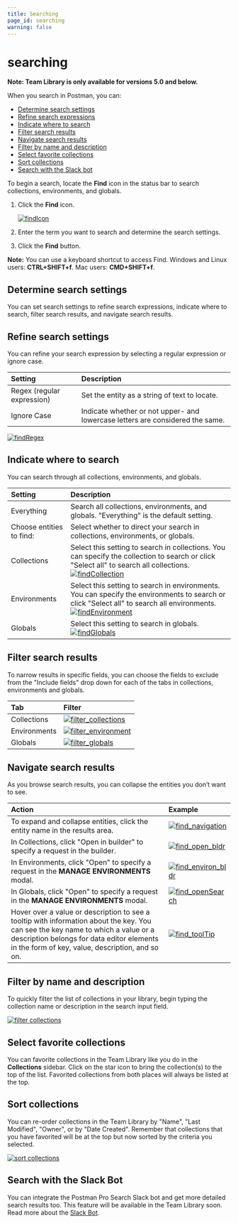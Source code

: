 ```yaml
---
title: Searching
page_id: searching
warning: false
---
```


# searching

**Note: Team Library is only available for versions 5.0 and below.**

When you search in Postman, you can:

* [Determine search settings](searching.md#determine)
* [Refine search expressions](searching.md#refine)
* [Indicate where to search](searching.md#indicate)
* [Filter search results](searching.md#filter)
* [Navigate search results](searching.md#navigate)
* [Filter by name and description](searching.md#filtername)
* [Select favorite collections](searching.md#select)
* [Sort collections](searching.md#sort)
* [Search with the Slack bot](searching.md#search)

To begin a search, locate the **Find** icon in the status bar to search collections, environments, and globals.

1. Click the **Find** icon.

   [![findIcon](https://s3.amazonaws.com/postman-static-getpostman-com/postman-docs/Find_icon2.png)](https://s3.amazonaws.com/postman-static-getpostman-com/postman-docs/Find_icon2.png)

2. Enter the term you want to search and determine the search settings.
3. Click the **Find** button.

**Note:** You can use a keyboard shortcut to access Find. Windows and Linux users: **CTRL+SHIFT+f**. Mac users: **CMD+SHIFT+f**.

## Determine search settings

You can set search settings to refine search expressions, indicate where to search, filter search results, and navigate search results.

## Refine search settings

You can refine your search expression by selecting a regular expression or ignore case.

| **Setting** | **Description** |
| :--- | :--- |
| Regex \(regular expression\) | Set the entity as a string of text to locate. |
| Ignore Case | Indicate whether or not upper- and lowercase letters are considered the same. |

[![findRegex](https://s3.amazonaws.com/postman-static-getpostman-com/postman-docs/Find_regex1.png)](https://s3.amazonaws.com/postman-static-getpostman-com/postman-docs/Find_regex1.png)

## Indicate where to search

You can search through all collections, environments, and globals.

| **Setting** | **Description** |
| :--- | :--- |
| Everything | Search all collections, environments, and globals. "Everything" is the default setting. |
| Choose entities to find: | Select whether to direct your search in collections, environments, or globals. |
| Collections | Select this setting to search in collections. You can specify the collection to search or click "Select all" to search all collections. [![findCollection](https://s3.amazonaws.com/postman-static-getpostman-com/postman-docs/Find_searchCollections.jpg)](https://s3.amazonaws.com/postman-static-getpostman-com/postman-docs/Find_searchCollections.jpg) |
| Environments | Select this setting to search in environments. You can specify the environments to search or click "Select all" to search all environments. [![findEnvironment](https://s3.amazonaws.com/postman-static-getpostman-com/postman-docs/Find_environments.jpeg)](https://s3.amazonaws.com/postman-static-getpostman-com/postman-docs/Find_environments.jpeg) |
| Globals | Select this setting to search in globals. [![findGlobals](https://s3.amazonaws.com/postman-static-getpostman-com/postman-docs/Find_globals.jpeg)](https://s3.amazonaws.com/postman-static-getpostman-com/postman-docs/Find_globals.jpeg) |

## Filter search results

To narrow results in specific fields, you can choose the fields to exclude from the "Include fields" drop down for each of the tabs in collections, environments and globals.

| **Tab** | **Filter** |
| :--- | :--- |
| Collections | [![filter\_collections](https://s3.amazonaws.com/postman-static-getpostman-com/postman-docs/Filter_collections.png)](https://s3.amazonaws.com/postman-static-getpostman-com/postman-docs/Filter_collections.png) |
| Environments | [![filter\_environment](https://s3.amazonaws.com/postman-static-getpostman-com/postman-docs/Find_environments_filter_1.jpeg)](https://s3.amazonaws.com/postman-static-getpostman-com/postman-docs/Find_environments_filter_1.jpeg) |
| Globals | [![filter\_globals](https://s3.amazonaws.com/postman-static-getpostman-com/postman-docs/Find_globals_filter_2.jpeg)](https://s3.amazonaws.com/postman-static-getpostman-com/postman-docs/Find_globals_filter_2.jpeg) |

## Navigate search results

As you browse search results, you can collapse the entities you don’t want to see.

| **Action** | **Example** |
| :--- | :--- |
| To expand and collapse entities, click the entity name in the results area. | [![find\_navigation](https://s3.amazonaws.com/postman-static-getpostman-com/postman-docs/Find_navigatingResults4.jpeg)](https://s3.amazonaws.com/postman-static-getpostman-com/postman-docs/Find_navigatingResults4.jpeg) |
| In Collections, click "Open in builder" to specify a request in the builder. | [![find\_open\_bldr](https://s3.amazonaws.com/postman-static-getpostman-com/postman-docs/FIND_collection_openINBld3.jpeg)](https://s3.amazonaws.com/postman-static-getpostman-com/postman-docs/FIND_collection_openINBld3.jpeg) |
| In Environments, click "Open" to specify a request in the **MANAGE ENVIRONMENTS** modal. | [![find\_environ\_bldr](https://s3.amazonaws.com/postman-static-getpostman-com/postman-docs/FIND_environments_Open.jpeg)](https://s3.amazonaws.com/postman-static-getpostman-com/postman-docs/FIND_environments_Open.jpeg) |
| In Globals,  click "Open" to specify a request in the **MANAGE ENVIRONMENTS** modal. | [![find\_openSearch](https://s3.amazonaws.com/postman-static-getpostman-com/postman-docs/Find_openSearchResults_globals.jpeg)](https://s3.amazonaws.com/postman-static-getpostman-com/postman-docs/Find_openSearchResults_globals.jpeg) |
| Hover over a value or description to see a tooltip with information about the key. You can see the key name to which a value or a description belongs for data editor elements in the form of key, value, description, and so on. | [![find\_toolTip](https://s3.amazonaws.com/postman-static-getpostman-com/postman-docs/Find_toolTip2.jpeg)](https://s3.amazonaws.com/postman-static-getpostman-com/postman-docs/Find_toolTip2.jpeg) |

## Filter by name and description

To quickly filter the list of collections in your library, begin typing the collection name or description in the search input field.

[![filter collections](https://s3.amazonaws.com/postman-static-getpostman-com/postman-docs/filter_name_desc.png)](https://s3.amazonaws.com/postman-static-getpostman-com/postman-docs/filter_name_desc.png)

## Select favorite collections

You can favorite collections in the Team Library like you do in the **Collections** sidebar. Click on the star icon to bring the collection\(s\) to the top of the list. Favorited collections from both places will always be listed at the top.

## Sort collections

You can re-order collections in the Team Library by "Name", "Last Modified", "Owner", or by "Date Created". Remember that collections that you have favorited will be at the top but now sorted by the criteria you selected.

[![sort collections](https://s3.amazonaws.com/postman-static-getpostman-com/postman-docs/filter_sort.png)](https://s3.amazonaws.com/postman-static-getpostman-com/postman-docs/filter_sort.png)

## Search with the Slack Bot

You can integrate the Postman Pro Search Slack bot and get more detailed search results too. This feature will be available in the Team Library soon. Read more about the [Slack Bot](http://blog.getpostman.com/2015/09/24/api-integrations-using-postman-building-a-slack-channel-bot/).

